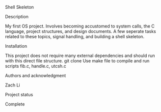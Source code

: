 Shell Skeleton


Description

My first OS project. Involves becoming accustomed to system calls, 
the C language, project structures, and design documents. 
A few seperate tasks related to these topics, signal handling, and 
building a shell skeleton.


Installation

This project does not require many external dependencies and 
should run with this direct file structure.
git clone
Use make file to compile and run scripts
fib.c, handle.c, utcsh.c


Authors and acknowledgment

Zach Li


Project status

Complete   